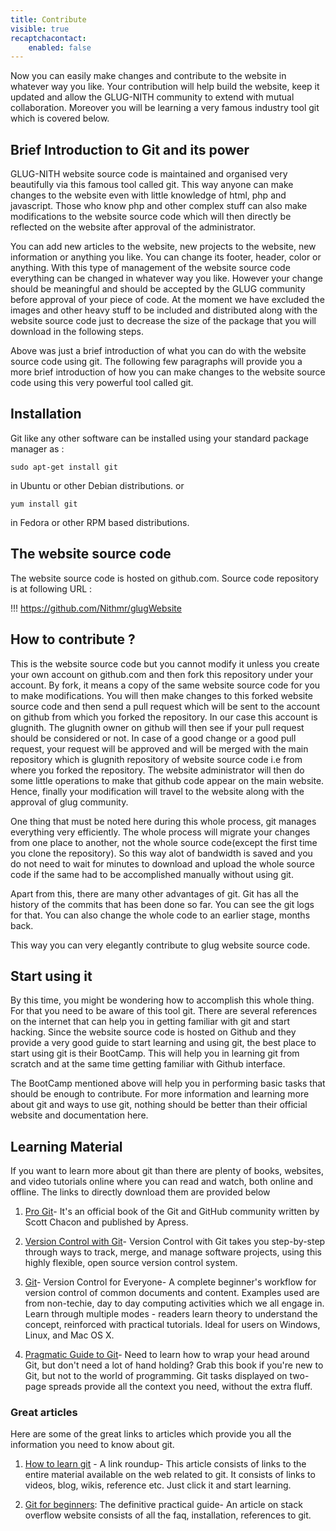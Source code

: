 ```yaml
---
title: Contribute
visible: true
recaptchacontact:
    enabled: false
---
```


<meta property="og:url"                content="http://glug.nith.ac.in/new/" />
<meta property="og:type"               content="Website" />
<meta property="og:title"              content="Contribute - GLUG NITH - GNU/Linux User Group" />
<meta property="og:description"        content="GLUG NITH is a moniker for the GNU/Linux User Group of National Institute of Technology, Hamirpur. Our GLUG is mainly designed to cater to the GNU/Linux related needs of the students, faculty, staff, and anybody else belonging to NIT Hamirpur. We are a heterogeneous mixture of people ranging from the beta testers and kernel hackers to the fresh-faced newbies, held together together by a common love for GNU/Linux in particular and Free Software in general." />
<meta property="og:image"              content="http://glug.nith.ac.in/glugmainimage.jpg" />

Now you can easily make changes and contribute to the website in whatever way you like. Your contribution will help build the website, keep it updated and allow the GLUG-NITH community to extend with mutual collaboration. Moreover you will be learning a very famous industry tool git which is covered below.

## Brief Introduction to Git and its power

 GLUG-NITH website source code is maintained and organised very beautifully via this famous tool called git. This way anyone can make changes to the website even with little knowledge of html, php and javascript. Those who know php and other complex stuff can also make modifications to the website source code which will then directly be reflected on the website after approval of the administrator.

You can add new articles to the website, new projects to the website, new information or anything you like. You can change its footer, header, color or anything. With this type of management of the website source code everything can be changed in whatever way you like. However your change should be meaningful and should be accepted by the GLUG community before approval of your piece of code. At the moment we have excluded the images and other heavy stuff to be included and distributed along with the website source code just to decrease the size of the package that you will download in the following steps.

Above was just a brief introduction of what you can do with the website source code using git. The following few paragraphs will provide you a more brief introduction of how you can make changes to the website source code using this very powerful tool called git. 

## Installation

Git like any other software can be installed using your standard package manager as :
```
sudo apt-get install git
```
in Ubuntu or other Debian distributions.
or
```
yum install git
```
in Fedora or other RPM based distributions. 

## The website source code 

The website source code is hosted on github.com. Source code repository is at following URL :

!!! https://github.com/Nithmr/glugWebsite

## How to contribute ?

 This is the website source code but you cannot modify it unless you create your own account on github.com and then fork this repository under your account. By fork, it means a copy of the same website source code for you to make modifications. You will then make changes to this forked website source code and then send a pull request which will be sent to the account on github from which you forked the repository. In our case this account is glugnith. The glugnith owner on github will then see if your pull request should be considered or not. In case of a good change or a good pull request, your request will be approved and will be merged with the main repository which is glugnith repository of website source code i.e from where you forked the repository. The website administrator will then do some little operations to make that github code appear on the main website. Hence, finally your modification will travel to the website along with the approval of glug community.

One thing that must be noted here during this whole process, git manages everything very efficiently. The whole process will migrate your changes from one place to another, not the whole source code(except the first time you clone the repository). So this way alot of bandwidth is saved and you do not need to wait for minutes to download and upload the whole source code if the same had to be accomplished manually without using git.

Apart from this, there are many other advantages of git. Git has all the history of the commits that has been done so far. You can see the git logs for that. You can also change the whole code to an earlier stage, months back.

This way you can very elegantly contribute to glug website source code. 

## Start using it

 By this time, you might be wondering how to accomplish this whole thing. For that you need to be aware of this tool git. There are several references on the internet that can help you in getting familiar with git and start hacking. Since the website source code is hosted on Github and they provide a very good guide to start learning and using git, the best place to start using git is their BootCamp. This will help you in learning git from scratch and at the same time getting familiar with Github interface.

The BootCamp mentioned above will help you in performing basic tasks that should be enough to contribute. For more information and learning more about git and ways to use git, nothing should be better than their official website and documentation here. 

## Learning Material

If you want to learn more about git than there are plenty of books, websites, and video tutorials online where you can read and watch, both online and offline. The links to directly download them are provided below


1. [Pro Git](https://github.s3.amazonaws.com/media/progit.en.pdf)- It's an official book of the Git and GitHub community written by Scott Chacon and published by Apress.

2. [Version Control with Git](http://it-ebooks.info/go.php?id=919-1371556924-6aefe9f2faf570c17fa3f92881d42669)- Version Control with Git takes you step-by-step through ways to track, merge, and manage software projects, using this highly flexible, open source version
control system.

3. [Git](http://it-ebooks.info/go.php?id=1759-1371556930-ca26e1a6d8a0a8076267868a145b3726)- Version Control for Everyone- A complete beginner's workflow for version control of common documents and content. Examples used are from non-techie, day to day computing activities which we all engage in. Learn through multiple modes - readers learn theory to understand the concept, reinforced with practical tutorials. Ideal for users on Windows, Linux, and Mac OS X.

4. [Pragmatic Guide to Git](http://it-ebooks.info/go.php?id=45-1371556925-a36612fe99cabace47573a78fd96e557)- Need to learn how to wrap your head around Git, but don't need a lot of hand holding? Grab this book if you're new to Git, but not to the world of programming. Git tasks displayed on two-page spreads provide all the context you need, without the extra fluff.

### Great articles

Here are some of the great links to articles which provide you all the information you need to know about git.

1. [How to learn git](http://answers.oreilly.com/topic/801-how-to-learn-git-a-link-roundup/) - A link roundup- This article consists of links to the entire material available on the web related to git. It consists of links to videos, blog, wikis, reference etc. Just click it and start learning.

2. [Git for beginners](http://stackoverflow.com/questions/315911/git-for-beginners-the-definitive-practical-guide): The definitive practical guide- An article on stack overflow website consists of all the faq, installation, references to git. 
